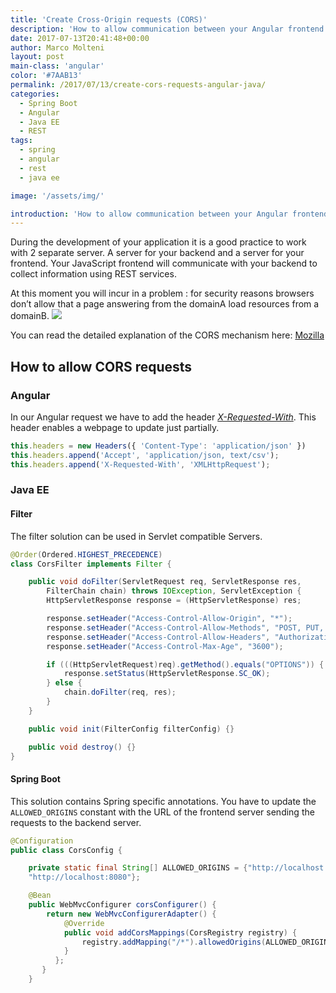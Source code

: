 ```yaml
---
title: 'Create Cross-Origin requests (CORS)'
description: 'How to allow communication between your Angular frontend and the Java Backend'
date: 2017-07-13T20:41:48+00:00
author: Marco Molteni
layout: post
main-class: 'angular'
color: '#7AAB13'
permalink: /2017/07/13/create-cors-requests-angular-java/
categories:
  - Spring Boot
  - Angular
  - Java EE
  - REST
tags:
  - spring
  - angular
  - rest
  - java ee

image: '/assets/img/'

introduction: 'How to allow communication between your Angular frontend and the Java Backend'
---
```

During the development of your application it is a good practice to work with 2 separate server. A server for your backend and a server for your frontend.
Your JavaScript frontend will communicate with your backend to collect information using REST services.

At this moment you will incur in a problem : for security reasons browsers don’t allow that a page answering from the domainA load resources from a domainB. 
![]({{site.baseurl}}/assets/img/uploads/2017/07/13/CORS.png)

You can read the detailed explanation of the CORS mechanism here: [Mozilla](https://developer.mozilla.org/en-US/docs/Web/HTTP/Access_control_CORS)

## How to allow CORS requests
### Angular
In our Angular request we have to add the header 
[_X-Requested-With_](https://developer.mozilla.org/en-US/docs/Web/API/XMLHttpRequest). This header enables a webpage to update just partially.

```javascript
this.headers = new Headers({ 'Content-Type': 'application/json' })
this.headers.append('Accept', 'application/json, text/csv');
this.headers.append('X-Requested-With', 'XMLHttpRequest');
```

### Java EE
#### Filter

The filter solution can be used in Servlet compatible Servers.

``` java
@Order(Ordered.HIGHEST_PRECEDENCE)
class CorsFilter implements Filter {

    public void doFilter(ServletRequest req, ServletResponse res,
        FilterChain chain) throws IOException, ServletException {
        HttpServletResponse response = (HttpServletResponse) res;

        response.setHeader("Access-Control-Allow-Origin", "*");
        response.setHeader("Access-Control-Allow-Methods", "POST, PUT, GET, OPTIONS,  DELETE");
        response.setHeader("Access-Control-Allow-Headers", "Authorization,Content-Type, x-requested-with");
        response.setHeader("Access-Control-Max-Age", "3600");

        if (((HttpServletRequest)req).getMethod().equals("OPTIONS")) {
            response.setStatus(HttpServletResponse.SC_OK);
        } else {
            chain.doFilter(req, res);
        }
    }

    public void init(FilterConfig filterConfig) {}

    public void destroy() {}
}

```

#### Spring Boot
This solution contains Spring specific annotations.
You have to update the `ALLOWED_ORIGINS` constant with the URL of the frontend server sending the requests to the backend server. 
	
``` java
@Configuration
public class CorsConfig {

    private static final String[] ALLOWED_ORIGINS = {"http://localhost:3000",
    "http://localhost:8080"};

    @Bean
    public WebMvcConfigurer corsConfigurer() {
        return new WebMvcConfigurerAdapter() {
            @Override
            public void addCorsMappings(CorsRegistry registry) {
                registry.addMapping("/*").allowedOrigins(ALLOWED_ORIGINS);
            }
          };
       }
    }
```
